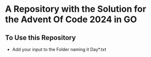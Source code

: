 # A Repository with the Solution for the Advent Of Code 2024 in GO
## To Use this Repository
- Add your input to the Folder naming it Day*.txt
